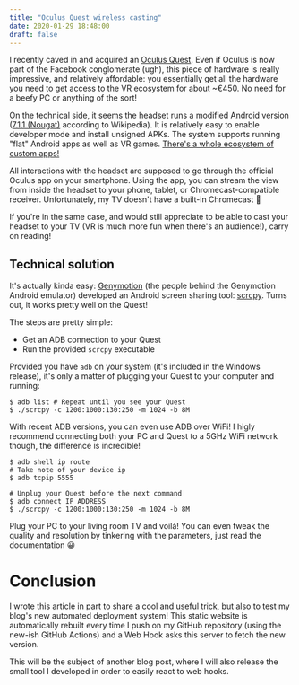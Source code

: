 ```yaml
---
title: "Oculus Quest wireless casting"
date: 2020-01-29 18:48:00
draft: false
---
```


I recently caved in and acquired an [Oculus Quest](https://www.oculus.com/quest/). Even if Oculus is now part of the Facebook conglomerate (ugh), this piece of hardware is really impressive, and relatively affordable: you essentially get all the hardware you need to get access to the VR ecosystem for about ~€450. No need for a beefy PC or anything of the sort!

On the technical side, it seems the headset runs a modified Android version ([7.1.1 (Nougat)](https://en.wikipedia.org/wiki/Oculus_Quest) according to Wikipedia). It is relatively easy to enable developer mode and install unsigned APKs. The system supports running "flat" Android apps as well as VR games. [There's a whole ecosystem of custom apps!](https://sidequestvr.com/)

All interactions with the headset are supposed to go through the official Oculus app on your smartphone. Using the app, you can stream the view from inside the headset to your phone, tablet, or Chromecast-compatible receiver. Unfortunately, my TV doesn't have a built-in Chromecast 🙁

If you're in the same case, and would still appreciate to be able to cast your headset to your TV (VR is much more fun when there's an audience!), carry on reading!

## Technical solution

It's actually kinda easy: [Genymotion](https://www.genymotion.com/) (the people behind the Genymotion Android emulator) developed an Android screen sharing tool: [scrcpy](https://github.com/Genymobile/scrcpy). Turns out, it works pretty well on the Quest!

The steps are pretty simple:

- Get an ADB connection to your Quest
- Run the provided `scrcpy` executable

Provided you have `adb` on your system (it's included in the Windows release), it's only a matter of plugging your Quest to your computer and running:

```
$ adb list # Repeat until you see your Quest
$ ./scrcpy -c 1200:1000:130:250 -m 1024 -b 8M
```

With recent ADB versions, you can even use ADB over WiFi! I higly recommend connecting both your PC and Quest to a 5GHz WiFi network though, the difference is incredible!

```
$ adb shell ip route
# Take note of your device ip
$ adb tcpip 5555

# Unplug your Quest before the next command
$ adb connect IP_ADDRESS
$ ./scrcpy -c 1200:1000:130:250 -m 1024 -b 8M
```

Plug your PC to your living room TV and voilà! You can even tweak the quality and resolution by tinkering with the parameters, just read the documentation 😀 

# Conclusion

I wrote this article in part to share a cool and useful trick, but also to test my blog's new automated deployment system! This static website is automatically rebuilt every time I push on my GitHub repository (using the new-ish GitHub Actions) and a Web Hook asks this server to fetch the new version.

This will be the subject of another blog post, where I will also release the small tool I developed in order to easily react to web hooks.

